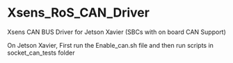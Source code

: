 # Xsens_RoS_CAN_Driver
Xsens CAN BUS Driver for Jetson Xavier (SBCs with on board CAN Support)


On Jetson Xavier, First run the Enable_can.sh file and then run scripts in socket_can_tests folder
